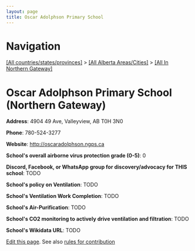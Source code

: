 ```yaml
---
layout: page
title: Oscar Adolphson Primary School
---
```

# Navigation

[[All countries/states/provinces]](../../..) > [[All Alberta Areas/Cities]](../..) > [[All In Northern Gateway]](..)

# Oscar Adolphson Primary School (Northern Gateway)

**Address**: 4904 49 Ave, Valleyview, AB T0H 3N0

**Phone**: 780-524-3277

**Website**: <http://oscaradolphson.ngps.ca>

**School's overall airborne virus protection grade (0-5)**: 0

**Discord, Facebook, or WhatsApp group for discovery/advocacy for THIS school**: TODO

**School's policy on Ventilation**: TODO

**School's Ventilation Work Completion**: TODO

**School's Air-Purification**: TODO

**School's CO2 monitoring to actively drive ventilation and filtration**: TODO

**School's Wikidata URL**: TODO


[Edit this page](https://github.com/ventilate-schools/AB/edit/main/./Northern_Gateway/Oscar_Adolphson_Primary_School.md). See also [rules for contribution](../../../contribution-rules/)